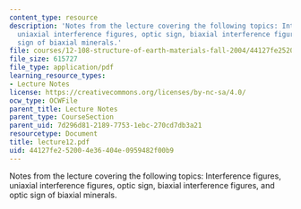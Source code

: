 ```yaml
---
content_type: resource
description: 'Notes from the lecture covering the following topics: Interference figures,
  uniaxial interference figures, optic sign, biaxial interference figures, and optic
  sign of biaxial minerals.'
file: courses/12-108-structure-of-earth-materials-fall-2004/44127fe252004e36404e0959482f00b9_lecture12.pdf
file_size: 615727
file_type: application/pdf
learning_resource_types:
- Lecture Notes
license: https://creativecommons.org/licenses/by-nc-sa/4.0/
ocw_type: OCWFile
parent_title: Lecture Notes
parent_type: CourseSection
parent_uid: 7d296d81-2189-7753-1ebc-270cd7db3a21
resourcetype: Document
title: lecture12.pdf
uid: 44127fe2-5200-4e36-404e-0959482f00b9
---
```

Notes from the lecture covering the following topics: Interference figures, uniaxial interference figures, optic sign, biaxial interference figures, and optic sign of biaxial minerals.
